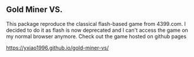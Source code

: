 ## Gold Miner VS.

This package reproduce the classical flash-based game from 4399.com. I decided to do it as flash is now deprecated and I can't access the game on my normal browser anymore. Check out the game hosted on github pages

https://yxiao1996.github.io/gold-miner-vs/
